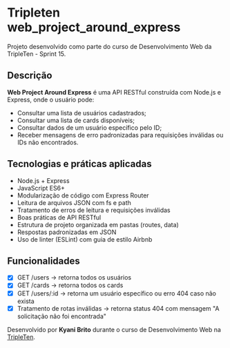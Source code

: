 # Tripleten web_project_around_express

Projeto desenvolvido como parte do curso de Desenvolvimento Web da TripleTen - Sprint 15.

## Descrição

**Web Project Around Express** é uma API RESTful construída com Node.js e Express, onde o usuário pode:

- Consultar uma lista de usuários cadastrados;
- Consultar uma lista de cards disponíveis;
- Consultar dados de um usuário específico pelo ID;
- Receber mensagens de erro padronizadas para requisições inválidas ou IDs não encontrados.

## Tecnologias e práticas aplicadas

- Node.js + Express
- JavaScript ES6+
- Modularização de código com Express Router
- Leitura de arquivos JSON com fs e path
- Tratamento de erros de leitura e requisições inválidas
- Boas práticas de API RESTful
- Estrutura de projeto organizada em pastas (routes, data)
- Respostas padronizadas em JSON
- Uso de linter (ESLint) com guia de estilo Airbnb

## Funcionalidades

- [x] GET /users → retorna todos os usuários
- [x] GET /cards → retorna todos os cards
- [x] GET /users/:id → retorna um usuário específico ou erro 404 caso não exista
- [x] Tratamento de rotas inválidas → retorna status 404 com mensagem "A solicitação não foi encontrada"

Desenvolvido por **Kyani Brito** durante o curso de Desenvolvimento Web na [TripleTen](https://tripleten.com/).
